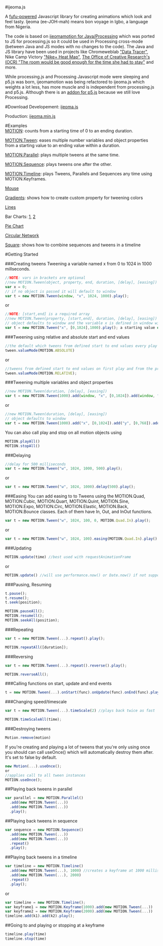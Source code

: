 #ijeoma.js
 
A [fufu-powered](http://en.wikipedia.org/wiki/Fufu) Javascript library for creating animations which look and feel tasty. Ijeoma (ee-JOH-mah) means bon voyage in Igbo, a language from Nigeria. 

The code is based on [ijeomamotion for Java/Processing](https://github.com/ekeneijeoma/ijeomamotion) which was ported to JS for processing.js so it could be used in Processing cross-mode (between Java and JS modes with no changes to the code). The Java and JS library have been used in projects like Chromeweblab ["Data Tracer"](https://www.youtube.com/watch?v=RrgjufJhmwk#t=40), Nike Camp Victory ["Nike+ Heat Map"](https://www.youtube.com/watch?v=xtTGsYyR0Ng#t=140), [The Office of Creative Research's (OCR) "The room would be good enough for the time she had to stay"](https://vimeo.com/69681117) and more. 

While processing.js and Processing Javascript mode were sleeping and p5.js was born, ijeomamotion was being refactored to ijeoma.js which weights a lot less, has more muscle and is independent from processing.js and p5.js. Although there is an [addon for p5.js](https://github.com/ekeneijeoma/p5.ijeoma.js) because we still love Processing. 

#Download 
Developement: [ijeoma.js](http://goo.gl/04mfZ7)

Production: [ijeoma.min.js](http://goo.gl/c5OR98)

#Examples  
[MOTION](http://ekeneijeoma.github.io/ijeoma.js/examples/Motion.html): counts from a starting time of 0 to an ending duration. 

[MOTION.Tween](http://ekeneijeoma.github.io/ijeoma.js/examples/Tween.html): eases multiple number variables and object properties from a starting value to an ending value within a duration. 

[MOTION.Parallel](http://ekeneijeoma.github.io/ijeoma.js/examples/Parallel.html): plays multiple tweens at the same time.

[MOTION.Sequence](http://ekeneijeoma.github.io/ijeoma.js/examples/Sequence.html): plays tweens one after the other.

[MOTION.Timeline](http://ekeneijeoma.github.io/ijeoma.js/examples/Timeline.html): plays Tweens, Parallels and Sequences any time using MOTION.Keyframes.

[Mouse](http://ekeneijeoma.github.io/ijeoma.js/examples/mouse.html)

[Gradients](http://ekeneijeoma.github.io/ijeoma.js/examples/gradients.html): shows how to create custom property for tweening colors

[Lines](http://ekeneijeoma.github.io/ijeoma.js/examples/lines.html)

Bar Charts: [1](http://ekeneijeoma.github.io/ijeoma.js/examples/barChart1.html), [2](http://ekeneijeoma.github.io/ijeoma.js/examples/barChart2.html)

[Pie Chart](http://ekeneijeoma.github.io/ijeoma.js/examples/pieChart.html)

[Circular Network](http://ekeneijeoma.github.io/ijeoma.js/examples/circularNetwork.html)

[Square](http://ekeneijeoma.github.io/ijeoma.js/examples/square.html): shows how to combine sequences and tweens in a timeline

#Getting Started  

###Creating tweens
Tweening a variable named x from 0 to 1024 in 1000 millseconds. 
```javascript 
//NOTE: vars in brackets are optional
//new MOTION.Tween(object, property, end, duration, [delay], [easing])
var x = 0;
// if no object is passed it will default to window
var t = new MOTION.Tween(window, "x", 1024, 1000).play(); 
```
or
```javascript 
//NOTE: [start,end] is a required array
//new MOTION.Tween(property, [start,end], duration, [delay], [easing])
// object defaults to window and the variable x is defined in window with 
var t = new MOTION.Tween("x", [0,1024],1000).play(); a starting value of 0
```

###Tweening using relative and absolute start and end values
```javascript
//the default which tweens from defined start to end values every play
tween.valueMode(MOTION.ABSOLUTE) 
```
or
```javascript
//tweens from defined start to end values on first play and from the property's value to a defined end value every play after
tween.valueMode(MOTION.RELATIVE);
```

###Tweening multiple variables and object properties
```javascript
//new MOTION.Tween(duration, [delay], [easing])
var t = new MOTION.Tween(1000).add(window, "x", [0,1024]).add(window, "y", [0,768]).add(window, "size", [0,100]).play();
```
or
```javascript
//new MOTION.Tween(duration, [delay], [easing])
// object defaults to window
var t = new MOTION.Tween(1000).add("x", [0,1024]).add("y", [0,768]).add("size", [0,100]).play(); 
```

You can also call play and stop on all motion objects using
```javascript
MOTION.playAll()
MOTION.stopAll()
```

###Delaying
```javascript
//delay for 500 milliseconds
var t = new MOTION.Tween("w", 1024, 1000, 500).play(); 
```
or
```javascript
var t = new MOTION.Tween("w", 1024, 1000).delay(500).play();
```

###Easing
You can add easing to to Tweens using the MOTION.Quad, MOTION.Cubic, MOTION.Quart, MOTION.Quint, MOTION.Sine, MOTION.Expo, MOTION.Circ, MOTION.Elastic, MOTION.Back, MOTION.Bounce classes. Each of them have In, Out, and InOut functions. 
```javascript
var t = new MOTION.Tween("w", 1024, 100, 0, MOTION.Quad.In).play(); 
```
or
```javascript
var t = new MOTION.Tween("w", 1024, 100).easing(MOTION.Quad.In).play(); 
```

###Updating
```javascript 
MOTION.update(time) //best used with requestAnimationFrame
```
or
```javascript 
MOTION.update() //will use performance.now() or Date.now() if not supported.
```

###Pausing, Resuming  
```javascript  
t.pause(); 
t.resume(); 
t.seek(position); 

MOTION.pauseAll();
MOTION.resumell();
MOTION.seekAll(position);
```
###Repeating
```javascript
var t = new MOTION.Tween(...).repeat().play();

MOTION.repeatAll([duration]);
```
###Reversing
```javascript 
var t = new MOTION.Tween(...).repeat().reverse().play();

MOTION.reverseAll();
```

###Calling functions on start, update and end events 
```javascript
t = new MOTION.Tween(...).onStart(func).onUpdate(func).onEnd(func).play(); 
```

###Changing speed/timescale
```javascript 
var t = new MOTION.Tween(...).timeScale(2) //plays back twice as fast

MOTION.timeScaleAll(time);
``` 

###Destroying tweens
```javascript
Motion.remove(motion)
```

If you're creating and playing a lot of tweens that you're only using once you should can call useOnce() which will automatically destroy them after. It's set to false by default.
```javascript
new Motion(...).useOnce();
or
//applies call to all tween instances
MOTION.useOnce();
```

##Playing back tweens in parallel
```javascript
var parallel = new MOTION.Parallel()
  .add(new MOTION.Tween(...)) 
  .add(new MOTION.Tween(...)) 
  .play(); 
``` 

##Playing back tweens in sequence
```javascript
var sequence = new MOTION.Sequence() 
  .add(new MOTION.Tween(...)) 
  .add(new MOTION.Tween(...))  
  .repeat()
  .play();
``` 

##Playing back tweens in a timeline
```javascript
var timeline = new MOTION.Timeline()
  .add(new MOTION.Tween(...), 1000) //creates a keyframe at 1000 milliseconds and adds that tween object
  .add(new MOTION.Tween(...), 2000)
  .repeat()
  .play();
``` 
or
```javascript
var timeline = new MOTION.Timeline();
var keyframe1 = new MOTION.Keyframe(1000).add(new MOTION.Tween(...))
var keyframe2 = new MOTION.Keyframe(2000).add(new MOTION.Tween(...))
timeline.add(k1).add(k2).play();
``` 

##Going to and playing or stopping at a keyframe
```javascript
timeline.play(time)
timeline.stop(time)
```

